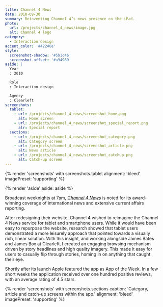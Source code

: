 ```yaml
---
title: Channel 4 News
date: 2010-09-30
summary: Reinventing Channel 4’s news presence on the iPad.
photo:
  url: /projects/channel_4_news/image.jpg
  alt: Channel 4 logo
category:
  - Interaction design
accent_color: '#42246e'
style:
  screenshot-shadow: '#5b1c46'
  screenshot-offset: '#a94989'
aside: |
  Year
  : 2010

  Role
  : Interaction design

  Agency
  : Clearleft
screenshots:
  tablet:
    - url: /projects/channel_4_news/screenshot_home.png
      alt: Home screen
    - url: /projects/channel_4_news/screenshot_special_report.png
      alr: Special report
  sections:
    - url: /projects/channel_4_news/screenshot_category.png
      alt: Category screen
    - url: /projects/channel_4_news/screenshot_article.png
      alt: News article
    - url: /projects/channel_4_news/screenshot_catchup.png
      alt: Catch-up screen
---
```

{% render 'screenshots' with screenshots.tablet
  alignment: 'bleed'
  imagePreset: 'supporting'
%}

{% render 'aside'
  aside: aside
%}

Broadcast weeknights at 7pm, <cite>[Channel 4 News][1]</cite> is noted for its award-winning coverage of international news and extensive current affairs reporting.

After redesigning their website, Channel 4 wished to reimagine the Channel 4 News service for tablet and smartphone users. While it would have been easy to repurpose the website, research showed that tablet users demonstrated a more leisurely approach that pointed towards a visually rich, linear solution. With this insight, and working alongside James Bates and James Box at Clearleft, I created an engaging browsing mechanism driven by story headlines and high quality imagery. This made it easy for users to casually flip through stories, homing in on anything that caught their eye.

Shortly after its launch Apple featured the app as App of the Week. In a few short weeks the application received over one hundred positive reviews, with an average rating of 4.5 stars.

{% render 'screenshots' with screenshots.sections
  caption: 'Category, article and catch-up screens within the app.'
  alignment: 'bleed'
  imagePreset: 'supporting'
%}

[1]: https://news.channel4.com
